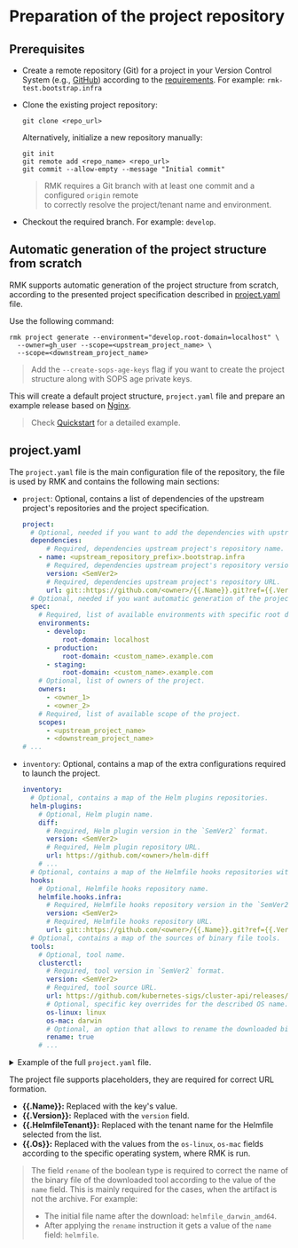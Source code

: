 # Preparation of the project repository

## Prerequisites

- Create a remote repository (Git) for a project in your Version Control System (e.g., [GitHub](https://github.com))
  according to the [requirements](requirement-for-project-repository.md#requirement-for-project-repository). For
  example: `rmk-test.bootstrap.infra`
- Clone the existing project repository:

  ```shell
  git clone <repo_url>
  ```

  Alternatively, initialize a new repository manually:

  ```shell
  git init
  git remote add <repo_name> <repo_url>
  git commit --allow-empty --message "Initial commit"
  ```

  > RMK requires a Git branch with at least one commit and a configured `origin` remote  
  > to correctly resolve the project/tenant name and environment.

- Checkout the required branch. For example: `develop`.

## Automatic generation of the project structure from scratch

RMK supports automatic generation of the project structure from scratch, according to the presented project
specification described in [project.yaml](#projectyaml) file.

Use the following command:

```shell
rmk project generate --environment="develop.root-domain=localhost" \
  --owner=gh_user --scope=<upstream_project_name> \
  --scope=<downstream_project_name> 
```

> Add the `--create-sops-age-keys` flag if you want to create the project structure along with SOPS age private keys.

This will create a default project structure, `project.yaml` file and prepare an example release based on [Nginx](https://nginx.org/).

> Check [Quickstart](../../quickstart.md) for a detailed example.

## project.yaml

The `project.yaml` file is the main configuration file of the repository, the file is used by RMK
and contains the following main sections:

* `project`: Optional, contains a list of dependencies of the upstream project's repositories and the project
  specification.

  ```yaml
  project:
    # Optional, needed if you want to add the dependencies with upstream projects to the downstream project.
    dependencies:
        # Required, dependencies upstream project's repository name.
      - name: <upstream_repository_prefix>.bootstrap.infra
        # Required, dependencies upstream project's repository version in `SemVer2` format, also can be a branch name or a commit hash.
        version: <SemVer2>
        # Required, dependencies upstream project's repository URL.
        url: git::https://github.com/<owner>/{{.Name}}.git?ref={{.Version}}    
    # Optional, needed if you want automatic generation of the project structure from scratch.
    spec:
      # Required, list of available environments with specific root domain name (Git branches). 
      environments:
        - develop:
            root-domain: localhost
        - production:
            root-domain: <custom_name>.example.com
        - staging:
            root-domain: <custom_name>.example.com
      # Optional, list of owners of the project.
      owners:
        - <owner_1>
        - <owner_2>
      # Required, list of available scope of the project.
      scopes:
        - <upstream_project_name>
        - <downstream_project_name>
  # ... 
  ```

* `inventory`: Optional, contains a map of the extra configurations required to launch the project.

  ```yaml
  inventory:
    # Optional, contains a map of the Helm plugins repositories.
    helm-plugins:
      # Optional, Helm plugin name.
      diff:
        # Required, Helm plugin version in the `SemVer2` format.
        version: <SemVer2>
        # Required, Helm plugin repository URL.
        url: https://github.com/<owner>/helm-diff
      # ...
    # Optional, contains a map of the Helmfile hooks repositories with shell scripts.
    hooks:
      # Optional, Helmfile hooks repository name.
      helmfile.hooks.infra:
        # Required, Helmfile hooks repository version in the `SemVer2` format.
        version: <SemVer2>
        # Required, Helmfile hooks repository URL.
        url: git::https://github.com/<owner>/{{.Name}}.git?ref={{.Version}}
    # Optional, contains a map of the sources of binary file tools.
    tools:
      # Optional, tool name.
      clusterctl:
        # Required, tool version in `SemVer2` format.
        version: <SemVer2>
        # Required, tool source URL.
        url: https://github.com/kubernetes-sigs/cluster-api/releases/download/v{{.Version}}/{{.Name}}-{{.Os}}-amd64
        # Optional, specific key overrides for the described OS name.
        os-linux: linux
        os-mac: darwin
        # Optional, an option that allows to rename the downloaded binary file by the tool name.
        rename: true
      # ...
  ```

<details>
  <summary>Example of the full <code>project.yaml</code> file.</summary>

```yaml
project:
  dependencies:
    - name: cluster-deps.bootstrap.infra
      version: v0.1.0
      url: git::https://github.com/edenlabllc/{{.Name}}.git?ref={{.Version}}
  spec:
    environments:
      - develop:
          root-domain: localhost
      - production:
          root-domain: localhost
      - staging:
          root-domain: localhost
    owners:
      - owner1
      - owner2
    scopes:
      - deps
      - project1
inventory:
  helm-plugins:
    diff:
      version: v3.8.1
      url: https://github.com/databus23/helm-diff
    helm-git:
      version: v0.15.1
      url: https://github.com/aslafy-z/helm-git
    secrets:
      version: v4.5.0
      url: https://github.com/jkroepke/helm-secrets
  hooks:
    helmfile.hooks.infra:
      version: v1.29.1
      url: git::https://github.com/edenlabllc/{{.Name}}.git?ref={{.Version}}
  tools:
    clusterctl:
      version: 1.7.4
      url: https://github.com/kubernetes-sigs/cluster-api/releases/download/v{{.Version}}/{{.Name}}-{{.Os}}-amd64
      os-linux: linux
      os-mac: darwin
      rename: true
    kubectl:
      version: 1.28.13
      url: https://dl.k8s.io/release/v{{.Version}}/bin/{{.Os}}/amd64/{{.Name}}
      checksum: https://dl.k8s.io/release/v{{.Version}}/bin/{{.Os}}/amd64/{{.Name}}.sha256
      os-linux: linux
      os-mac: darwin
    helm:
      version: 3.10.3
      url: https://get.helm.sh/{{.Name}}-v{{.Version}}-{{.Os}}-amd64.tar.gz
      checksum: https://get.helm.sh/{{.Name}}-v{{.Version}}-{{.Os}}-amd64.tar.gz.sha256sum
      os-linux: linux
      os-mac: darwin
    helmfile:
      version: 0.157.0
      url: https://github.com/{{.Name}}/{{.Name}}/releases/download/v{{.Version}}/{{.Name}}_{{.Version}}_{{.Os}}_amd64.tar.gz
      checksum: https://github.com/{{.Name}}/{{.Name}}/releases/download/v{{.Version}}/{{.Name}}_{{.Version}}_checksums.txt
      os-linux: linux
      os-mac: darwin
    sops:
      version: 3.8.1
      url: https://github.com/getsops/{{.Name}}/releases/download/v{{.Version}}/{{.Name}}-v{{.Version}}.{{.Os}}
      os-linux: linux.amd64
      os-mac: darwin
      rename: true
    age:
      version: 1.1.1
      url: https://github.com/FiloSottile/{{.Name}}/releases/download/v{{.Version}}/{{.Name}}-v{{.Version}}-{{.Os}}-amd64.tar.gz
      os-linux: linux
      os-mac: darwin
    k3d:
      version: 5.7.3
      url: https://github.com/k3d-io/{{.Name}}/releases/download/v{{.Version}}/{{.Name}}-{{.Os}}-amd64
      os-linux: linux
      os-mac: darwin
      rename: true
    yq:
      version: 4.35.2
      url: https://github.com/mikefarah/{{.Name}}/releases/download/v{{.Version}}/{{.Name}}_{{.Os}}_amd64
      os-linux: linux
      os-mac: darwin
      rename: true
    aws-iam-authenticator:
      version: 0.6.27
      url: https://github.com/kubernetes-sigs/{{.Name}}/releases/download/v{{.Version}}/{{.Name}}_{{.Version}}_{{.Os}}_amd64
      os-linux: linux
      os-mac: darwin
      rename: true
    gke-auth-plugin:
      version: 0.1.1
      url: https://github.com/traviswt/{{.Name}}/releases/download/{{.Version}}/{{.Name}}_{{.Os}}_x86_64.tar.gz
      os-linux: Linux
      os-mac: Darwin
```

</details>

The project file supports placeholders, they are required for correct URL formation.

* **{{.Name}}:** Replaced with the key's value.
* **{{.Version}}:** Replaced with the `version` field.
* **{{.HelmfileTenant}}:** Replaced with the tenant name for the Helmfile selected from the list.
* **{{.Os}}:** Replaced with the values from the `os-linux`, `os-mac` fields according to the specific operating system,
  where RMK is run.

> The field `rename` of the boolean type is required to correct the name of the binary file of the downloaded tool
> according to the value of the `name` field. This is mainly required for the cases, when the artifact is not the
> archive.
> For example:
>
> - The initial file name after the download: `helmfile_darwin_amd64`.
> - After applying the `rename` instruction it gets a value of the `name` field: `helmfile`.

